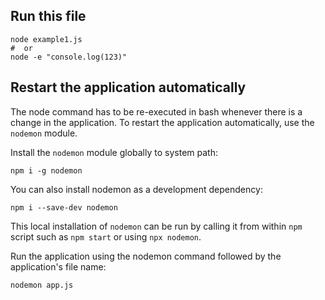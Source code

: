 ## Run this file

```shell
node example1.js
#  or
node -e "console.log(123)"
```

## Restart the application automatically

The node command has to be re-executed in bash whenever there is a change in the application. To restart the application automatically, use the `nodemon` module.

Install the `nodemon` module globally to system path:

```shell
npm i -g nodemon
```

You can also install nodemon as a development dependency:

```shell
npm i --save-dev nodemon
```

This local installation of `nodemon` can be run by calling it from within `npm` script such as `npm start` or using `npx nodemon`.

Run the application using the nodemon command followed by the application's file name:

```shell
nodemon app.js
```
